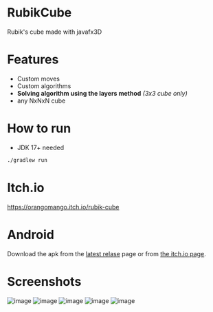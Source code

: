 # RubikCube
Rubik's cube made with javafx3D
# Features
* Custom moves
* Custom algorithms
* **Solving algorithm using the layers method** *(3x3 cube only)*
* any NxNxN cube
# How to run
* JDK 17+ needed
```bash
./gradlew run
```
# Itch.io
https://orangomango.itch.io/rubik-cube
# Android
Download the apk from the [latest relase](https://github.com/OrangoMango/RubikCube/releases/latest) page or from [the itch.io page](https://orangomango.itch.io/rubik-cube).
# Screenshots
![image](https://github.com/OrangoMango/RubikCube/assets/61402409/d50fe98e-7e56-4d49-99bb-37b9961db3a4)
![image](https://github.com/OrangoMango/RubikCube/assets/61402409/09cc5d03-a972-46a5-822e-750ca9854251)
![image](https://github.com/OrangoMango/RubikCube/assets/61402409/0c57be33-eaf9-487b-aa26-46009e1fc9e6)
![image](https://github.com/OrangoMango/RubikCube/assets/61402409/d1f79ae3-0328-4efa-a234-be7ebdf7940c)
![image](https://github.com/OrangoMango/RubikCube/assets/61402409/640b3dd5-b745-4275-9cf5-92af06fa9656)

